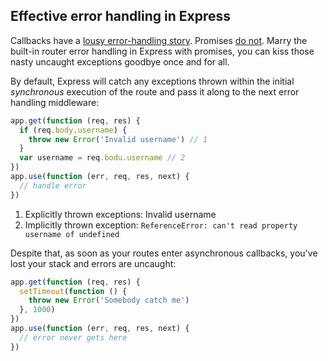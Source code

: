 ## Effective error handling in Express
Callbacks have a [lousy error-handling story][1].  Promises [do not][2].  Marry the built-in router error handling in Express with promises, you can kiss those nasty uncaught exceptions goodbye once and for all.

By default, Express will catch any exceptions thrown within the initial *synchronous* execution of the route and pass it along to the next error handling middleware:

```js
app.get(function (req, res) {
  if (req.body.username) {
    throw new Error('Invalid username') // 1
  }
  var username = req.bodu.username // 2
})
app.use(function (err, req, res, next) {
  // handle error
})
```

1. Explicitly thrown exceptions: Invalid username
2. Implicitly thrown exception: `ReferenceError: can't read property username of undefined`

Despite that, as soon as your routes enter asynchronous callbacks, you've lost your stack and errors are uncaught:

```js
app.get(function (req, res) {
  setTimeout(function () {
    throw new Error('Somebody catch me')
  }, 1000)
})
app.use(function (err, req, res, next) {
  // error never gets here
})
```

[1]: http://strongloop.com/strongblog/robust-node-applications-error-handling/
[2]: http://strongloop.com/strongblog/promises-in-node-js-with-q-an-alternative-to-callbacks/
